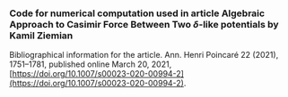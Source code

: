 ### Code for numerical computation used in article **Algebraic Approach to Casimir Force Between Two $\delta$-like potentials** by Kamil Ziemian

Bibliographical information for the article.
Ann. Henri Poincaré 22 (2021), 1751–1781, published online March 20, 2021,
[https://doi.org/10.1007/s00023-020-00994-2](https://doi.org/10.1007/s00023-020-00994-2).
